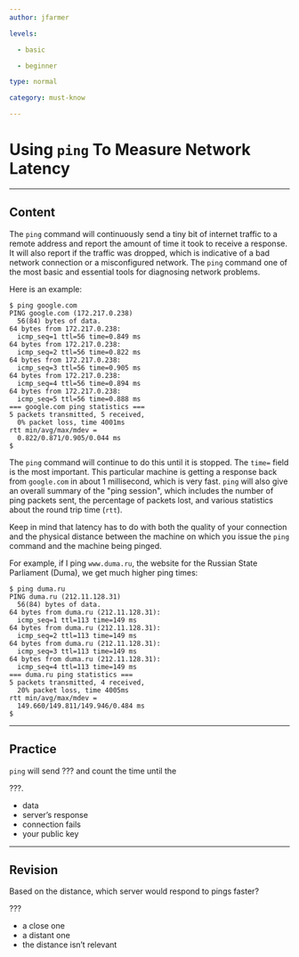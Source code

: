 ```yaml
---
author: jfarmer

levels:

  - basic

  - beginner

type: normal

category: must-know

---
```


# Using `ping` To Measure Network Latency

---
## Content

The `ping` command will continuously send a tiny bit of internet traffic to a remote address and report the amount of time it took to receive a response.  It will also report if the traffic was dropped, which is indicative of a bad network connection or a misconfigured network. The `ping` command one of the most basic and essential tools for diagnosing network problems.

Here is an example:

```console
$ ping google.com
PING google.com (172.217.0.238)
  56(84) bytes of data.
64 bytes from 172.217.0.238:
  icmp_seq=1 ttl=56 time=0.849 ms
64 bytes from 172.217.0.238:
  icmp_seq=2 ttl=56 time=0.822 ms
64 bytes from 172.217.0.238:
  icmp_seq=3 ttl=56 time=0.905 ms
64 bytes from 172.217.0.238:
  icmp_seq=4 ttl=56 time=0.894 ms
64 bytes from 172.217.0.238:
  icmp_seq=5 ttl=56 time=0.888 ms
=== google.com ping statistics ===
5 packets transmitted, 5 received,
  0% packet loss, time 4001ms
rtt min/avg/max/mdev =
  0.822/0.871/0.905/0.044 ms
$
```

The `ping` command will continue to do this until it is stopped.  The `time=` field is the most important.  This particular machine is getting a response back from `google.com` in about 1 millisecond, which is very fast.  `ping` will also give an overall summary of the "ping session", which includes the number of ping packets sent, the percentage of packets lost, and various statistics about the round trip time (`rtt`).

Keep in mind that latency has to do with both the quality of your connection and the physical distance between the machine on which you issue the `ping` command and the machine being pinged.

For example, if I ping `www.duma.ru`, the website for the Russian State Parliament (Duma), we get much higher ping times:

```console
$ ping duma.ru
PING duma.ru (212.11.128.31)
  56(84) bytes of data.
64 bytes from duma.ru (212.11.128.31):
  icmp_seq=1 ttl=113 time=149 ms
64 bytes from duma.ru (212.11.128.31):
  icmp_seq=2 ttl=113 time=149 ms
64 bytes from duma.ru (212.11.128.31):
  icmp_seq=3 ttl=113 time=149 ms
64 bytes from duma.ru (212.11.128.31):
  icmp_seq=4 ttl=113 time=149 ms
=== duma.ru ping statistics ===
5 packets transmitted, 4 received,
  20% packet loss, time 4005ms
rtt min/avg/max/mdev =
  149.660/149.811/149.946/0.484 ms
$
```

---
## Practice

`ping` will send ??? and count the time until the

???.

* data
* server’s response
* connection fails
* your public key

---
## Revision

Based on the distance, which server would respond to pings faster?

???

* a close one
* a distant one
* the distance isn’t relevant

